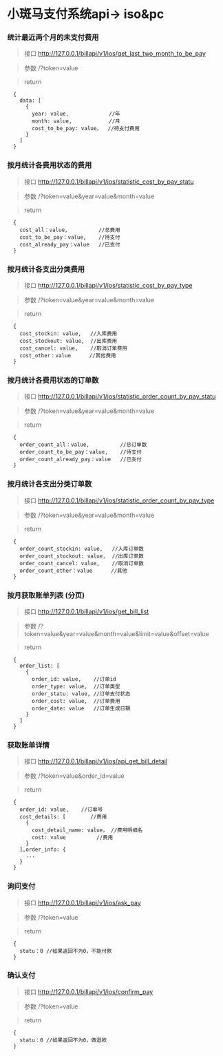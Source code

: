 # 小斑马支付系统api-> iso&pc 

### 统计最近两个月的未支付费用
> 接口 http://127.0.0.1/billapi/v1/ios/get_last_two_month_to_be_pay

> 参数 /?token=value

> return 

```
  { 
    data: [
      {
        year: value,             //年
        month: value,            //月
        cost_to_be_pay: value，  //待支付费用
      }
    ]  
  }
```

### 按月统计各费用状态的费用
> 接口 http://127.0.0.1/billapi/v1/ios/statistic_cost_by_pay_statu

> 参数 /?token=value&year=value&month=value

> return 

```
  { 
    cost_all：value,          //总费用
    cost_to_be_pay：value,    //待支付
    cost_already_pay：value   //已支付
  }
```

### 按月统计各支出分类费用 
> 接口  http://127.0.0.1/billapi/v1/ios/statistic_cost_by_pay_type

> 参数 /?token=value&year=value&month=value

> return

```
  {
    cost_stockin: value,   //入库费用 
    cost_stockout: value,  //出库费用
    cost_cancel: value,    //取消订单费用
    cost_other：value      //其他费用
  }
```

### 按月统计各费用状态的订单数
> 接口 http://127.0.0.1/billapi/v1/ios/statistic_order_count_by_pay_statu

> 参数 /?token=value&year=value&month=value

> return 

```
  { 
    order_count_all：value,          //总订单数
    order_count_to_be_pay：value,    //待支付
    order_count_already_pay：value   //已支付
  }
```

### 按月统计各支出分类订单数
> 接口  http://127.0.0.1/billapi/v1/ios/statistic_order_count_by_pay_type

> 参数 /?token=value&year=value&month=value

> return

```
  {
    order_count_stockin: value,   //入库订单数
    order_count_stockout: value,  //出库订单数
    order_count_cancel: value,    //取消订单数
    order_count_other：value      //其他
  }
```

### 按月获取账单列表 (分页)
> 接口  http://127.0.0.1/billapi/v1/ios/get_bill_list

> 参数 /?token=value&year=value&month=value&limit=value&offset=value

> return

```
  {
    order_list: [
      {
        order_id: value,    //订单id
        order_type: value,  //订单类型
        order_statu: value, //订单支付状态
        order_cost: value,  //订单费用
        order_date: value   //订单生成日期   
      }
    ]
  }
```

### 获取账单详情 
> 接口 http://127.0.0.1/billapi/v1/ios/api_get_bill_detail

> 参数 /?token=value&order_id=value

> return 

```
  {
    order_id: value,    //订单号
    cost_details: [        //费用
      {
        cost_detail_name: value， //费用明细名       
        cost: value          //费用
      }
    ],order_info: {
      ...
    }
  }
```

### 询问支付

> 接口 http://127.0.0.1/billapi/v1/ios/ask_pay

> 参数 /?token=value

> return

```
  {
    statu：0 //如果返回不为0，不能付款
  }
```

### 确认支付 

> 接口 http://127.0.0.1/billapi/v1/ios/confirm_pay

> 参数 /?token=value

> return

```  
  {
    statu：0 //如果返回不为0，做退款
  }
```






